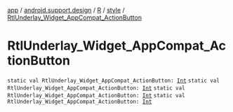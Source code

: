 [app](../../../index.md) / [android.support.design](../../index.md) / [R](../index.md) / [style](index.md) / [RtlUnderlay_Widget_AppCompat_ActionButton](.)

# RtlUnderlay_Widget_AppCompat_ActionButton

`static val RtlUnderlay_Widget_AppCompat_ActionButton: `[`Int`](https://kotlinlang.org/api/latest/jvm/stdlib/kotlin/-int/index.html)
`static val RtlUnderlay_Widget_AppCompat_ActionButton: `[`Int`](https://kotlinlang.org/api/latest/jvm/stdlib/kotlin/-int/index.html)
`static val RtlUnderlay_Widget_AppCompat_ActionButton: `[`Int`](https://kotlinlang.org/api/latest/jvm/stdlib/kotlin/-int/index.html)
`static val RtlUnderlay_Widget_AppCompat_ActionButton: `[`Int`](https://kotlinlang.org/api/latest/jvm/stdlib/kotlin/-int/index.html)